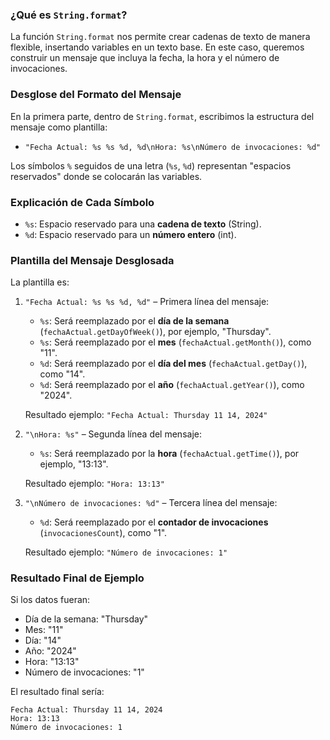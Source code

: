
### ¿Qué es `String.format`?

La función `String.format` nos permite crear cadenas de texto de manera flexible, insertando variables en un texto base. 
En este caso, queremos construir un mensaje que incluya la fecha, la hora y el número de invocaciones.

### Desglose del Formato del Mensaje

En la primera parte, dentro de `String.format`, escribimos la estructura del mensaje como plantilla:

- `"Fecha Actual: %s %s %d, %d\nHora: %s\nNúmero de invocaciones: %d"`

Los símbolos `%` seguidos de una letra (`%s`, `%d`) representan "espacios reservados" donde se colocarán las variables.

### Explicación de Cada Símbolo

- `%s`: Espacio reservado para una **cadena de texto** (String).
- `%d`: Espacio reservado para un **número entero** (int).

### Plantilla del Mensaje Desglosada

La plantilla es:

1. `"Fecha Actual: %s %s %d, %d"` – Primera línea del mensaje:
   - `%s`: Será reemplazado por el **día de la semana** (`fechaActual.getDayOfWeek()`), por ejemplo, "Thursday".
   - `%s`: Será reemplazado por el **mes** (`fechaActual.getMonth()`), como "11".
   - `%d`: Será reemplazado por el **día del mes** (`fechaActual.getDay()`), como "14".
   - `%d`: Será reemplazado por el **año** (`fechaActual.getYear()`), como "2024".

   Resultado ejemplo: `"Fecha Actual: Thursday 11 14, 2024"`

2. `"\nHora: %s"` – Segunda línea del mensaje:
   - `%s`: Será reemplazado por la **hora** (`fechaActual.getTime()`), por ejemplo, "13:13".

   Resultado ejemplo: `"Hora: 13:13"`

3. `"\nNúmero de invocaciones: %d"` – Tercera línea del mensaje:
   - `%d`: Será reemplazado por el **contador de invocaciones** (`invocacionesCount`), como "1".

   Resultado ejemplo: `"Número de invocaciones: 1"`

### Resultado Final de Ejemplo

Si los datos fueran:
- Día de la semana: "Thursday"
- Mes: "11"
- Día: "14"
- Año: "2024"
- Hora: "13:13"
- Número de invocaciones: "1"

El resultado final sería:

```
Fecha Actual: Thursday 11 14, 2024
Hora: 13:13
Número de invocaciones: 1
```
